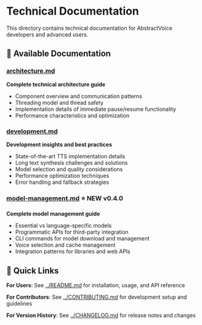 # Technical Documentation

This directory contains technical documentation for AbstractVoice developers and advanced users.

## 📖 Available Documentation

### [architecture.md](architecture.md)
**Complete technical architecture guide**
- Component overview and communication patterns
- Threading model and thread safety
- Implementation details of immediate pause/resume functionality
- Performance characteristics and optimization

### [development.md](development.md)
**Development insights and best practices**
- State-of-the-art TTS implementation details
- Long text synthesis challenges and solutions
- Model selection and quality considerations
- Performance optimization techniques
- Error handling and fallback strategies

### [model-management.md](model-management.md) ⭐ **NEW v0.4.0**
**Complete model management guide**
- Essential vs language-specific models
- Programmatic APIs for third-party integration
- CLI commands for model download and management
- Voice selection and cache management
- Integration patterns for libraries and web APIs

## 🎯 Quick Links

**For Users**: See [../README.md](../README.md) for installation, usage, and API reference

**For Contributors**: See [../CONTRIBUTING.md](../CONTRIBUTING.md) for development setup and guidelines

**For Version History**: See [../CHANGELOG.md](../CHANGELOG.md) for release notes and changes
